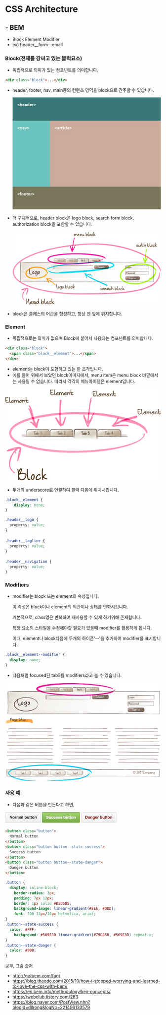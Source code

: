 # CSS Architecture



## - BEM

- Block Element Modifier
- ex) header__form--email



### Block(전체를 감싸고 있는 블럭요소)

- 독립적으로 의미가 있는 컴포넌트를 의미합니다.

```html
<div class="block">...</div>
```



- header, footer, nav, main등의 컨텐츠 영역을 block으로 간주할 수 있습니다.

  ![bem1](../pic/css_architecture1.jpeg)

  

- 더 구체적으로, header block은 logo block, search form block, authorization block을 포함할 수 있습니다.

  ![bem2](../pic/css_architecture3.png)

- block은 클래스의 어근을 형성하고, 항상 맨 앞에 위치합니다.



### Element

- 독립적으로는 의미가 없으며 Block에 붙어서 사용되는 컴포넌트를 의미합니다.

```html
<div class="block">
  <span class="block__element">...</span>
</div>
```

- element는 block이 포함하고 있는 한 조각입니다.
- 예를 들어 위에서 보았던 block이미지에서, menu item은 menu block 바깥에서는 사용될 수 없습니다.
  따라서 각각의 메뉴아이템은 element입니다.

![bem3](../pic/css_architecture4.png)

- 두개의 underscore로 연결하여 블럭 다음에 위치시킵니다.

```css
.block__element {
	display: none;
}
```

```css
.header__logo {
  property: value;
}

.header__tagline {
  property: value;
}

.header__navigation {
  property: value;
}
```



### Modifiers

- modifier는 block 또는 element의 속성입니다.

  이 속성은 block이나 element의 외관이나 상태를 변화시킵니다.

  기본적으로, class명은 반복하여 재사용할 수 있게 하기위해 존재합니다.

  특정 요소의 스타일을 수정해야할 필요가 있을때 modifier를 활용하게 됩니다.

  이때, element나 block다음에 두개의 하이픈'--'을 추가하여 modifier를 표시합니다.

```css
.block__element--modifier {
  display: none;
}
```

- 다음처럼 focused된 tab3를 modifiers라고 볼 수 있습니다.

![bem4](../pic/css_architecture5.png)



### 사용 예

- 다음과 같은 버튼을 만든다고 하면,

![bem5](../pic/css_architecture2.jpeg)

```html
<button class="button">
  Normal button
</button>
<button class="button button--state-success">
  Success button
</button>
<button class="button button--state-danger">
  Danger button
</button>
```

```css
.button {
  display: inline-block;
	border-radius: 3px;
	padding: 7px 12px;
	border: 1px solid #D5D5D5;
	background-image: linear-gradient(#EEE, #DDD);
	font: 700 13px/18px Helvetica, arial;
}
.button--state-success {
  color: #FFF;
	background: #569E3D linear-gradient(#79D858, #569E3D) repeat-x;
}
.button--state-danger {
  color: #900;
}
```





공부, 그림 출처

- http://getbem.com/faq/
- https://blog.theodo.com/2015/10/how-i-stopped-worrying-and-learned-to-love-the-css-with-bem/
- https://en.bem.info/methodology/key-concepts/
- https://webclub.tistory.com/263
- https://blog.naver.com/PostView.nhn?blogId=dilrong&logNo=221496133579

